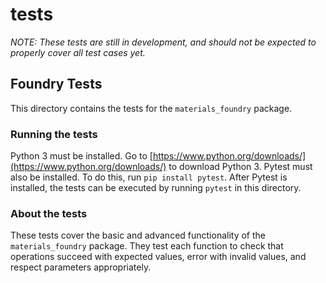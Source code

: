 # tests

_NOTE: These tests are still in development, and should not be expected to properly cover all test cases yet._

## Foundry Tests

This directory contains the tests for the `materials_foundry` package.

### Running the tests

Python 3 must be installed. Go to [https://www.python.org/downloads/](https://www.python.org/downloads/) to download Python 3. Pytest must also be installed. To do this, run `pip install pytest`. After Pytest is installed, the tests can be executed by running `pytest` in this directory.

### About the tests

These tests cover the basic and advanced functionality of the `materials_foundry` package. They test each function to check that operations succeed with expected values, error with invalid values, and respect parameters appropriately.

